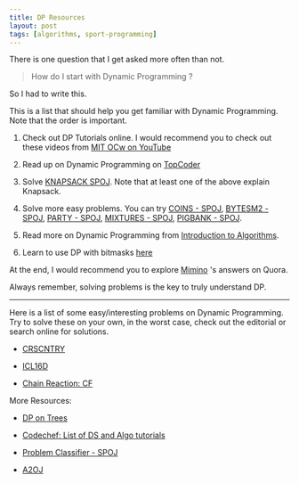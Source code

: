```yaml
---
title: DP Resources
layout: post
tags: [algorithms, sport-programming]
---
```


There is one question that I get asked more often than not.

> How do I start with Dynamic Programming ?

So I had to write this.

This is a list that should help you get familiar with Dynamic Programming. Note that the order is important.

1. Check out DP Tutorials online. I would recommend you to check out these videos from [MIT OCw on YouTube](https://www.youtube.com/watch?v=OQ5jsbhAv_M&list=PLfMspJ0TLR5HRFu2kLh3U4mvStMO8QURm)

2. Read up on Dynamic Programming on [TopCoder](https://www.topcoder.com/community/data-science/data-science-tutorials/)

3. Solve [KNAPSACK SPOJ](http://www.spoj.com/problems/KNAPSACK/). Note that at least one of the above explain Knapsack.

4. Solve more easy problems. You can try [COINS - SPOJ](http://www.spoj.com/problems/COINS/), [BYTESM2 - SPOJ](http://www.spoj.com/problems/BYTESM2/), [PARTY - SPOJ](http://www.spoj.com/problems/PARTY/), [MIXTURES - SPOJ](http://www.spoj.com/problems/MIXTURES/), [PIGBANK - SPOJ](http://www.spoj.com/problems/PIGBANK/).

4. Read more on Dynamic Programming from [Introduction to Algorithms](http://www.flipkart.com/introduction-algorithms-english-3rd/p/itmdwxyrafdburzg?pid=9788120340077&ref=L%3A7421940843089576388&srno=p_3&query=cormen&otracker=from-search).

5. Learn to use DP with bitmasks [here](http://codeforces.com/blog/entry/337)

At the end, I would recommend you to explore [Mimino](https://www.quora.com/profile/Michal-Danil%C3%A1k) 's answers on Quora.

Always remember, solving problems is the key to truly understand DP.

---

Here is a list of some easy/interesting problems on Dynamic Programming. Try to solve these on your own, in the worst case, check out the editorial or search online for solutions.

* [CRSCNTRY](http://www.spoj.com/problems/CRSCNTRY/)

* [ICL16D](https://www.codechef.com/problems/ICL16D)

* [Chain Reaction: CF](http://codeforces.com/contest/608/problem/C)

More Resources:

* [DP on Trees](https://threads-iiith.quora.com/Dynamic-Programming-on-Trees-Tutorial)

* [Codechef: List of DS and Algo tutorials](https://discuss.codechef.com/questions/48877/data-structures-and-algorithms)

* [Problem Classifier - SPOJ](http://problemclassifier.appspot.com/?keywords=DP&user=)

* [A2OJ](http://a2oj.com/category?ID=33)
